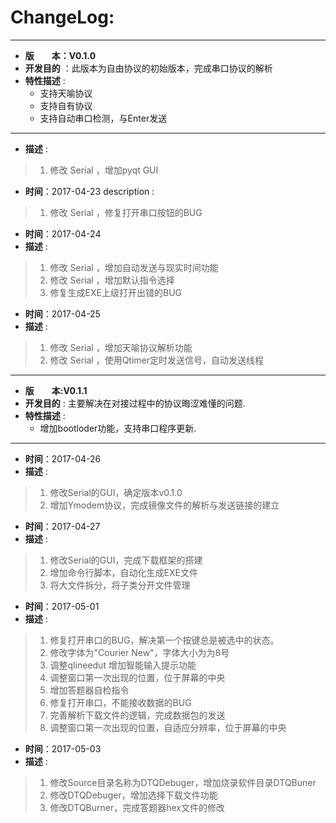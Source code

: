 # ChangeLog:
*****************************************************************************************
* **版　　本：V0.1.0**
* **开发目的** ：此版本为自由协议的初始版本，完成串口协议的解析
* **特性描述** : 
	* 支持天喻协议
	* 支持自有协议
	* 支持自动串口检测，与Enter发送
*****************************************************************************************
* **描述** :
> 1. 修改 Serial ，增加pyqt GUI

* **时间**：2017-04-23
description : 
> 1. 修改 Serial ，修复打开串口按钮的BUG

* **时间**：2017-04-24
* **描述** :
> 1. 修改 Serial ，增加自动发送与现实时间功能
> 2. 修改 Serial ，增加默认指令选择
> 3. 修复生成EXE上级打开出错的BUG

* **时间**：2017-04-25
* **描述** :
> 1. 修改 Serial ，增加天喻协议解析功能
> 2. 修改 Serial ，使用Qtimer定时发送信号，自动发送线程

*****************************************************************************************
* **版　　本:V0.1.1**
* **开发目的** : 主要解决在对接过程中的协议晦涩难懂的问题.
* **特性描述** : 
	* 增加bootloder功能，支持串口程序更新.
*****************************************************************************************
* **时间**：2017-04-26
* **描述** :
> 1. 修改Serial的GUI，确定版本v0.1.0
> 2. 增加Ymodem协议，完成镜像文件的解析与发送链接的建立

* **时间**：2017-04-27
* **描述** :
> 1. 修改Serial的GUI，完成下载框架的搭建
> 2. 增加命令行脚本，自动化生成EXE文件
> 3. 将大文件拆分，将子类分开文件管理

* **时间**：2017-05-01
* **描述** :
> 1. 修复打开串口的BUG，解决第一个按键总是被选中的状态。
> 2. 修改字体为"Courier New"，字体大小为为8号
> 3. 调整qlineedut 增加智能输入提示功能
> 4. 调整窗口第一次出现的位置，位于屏幕的中央
> 5. 增加答题器自检指令
> 6. 修复打开串口，不能接收数据的BUG
> 7. 完善解析下载文件的逻辑，完成数据包的发送
> 8. 调整窗口第一次出现的位置，自适应分辨率，位于屏幕的中央

* **时间**：2017-05-03
* **描述** :
> 1. 修改Source目录名称为DTQDebuger，增加烧录软件目录DTQBuner
> 2. 修改DTQDebuger，增加选择下载文件功能
> 3. 修改DTQBurner，完成答题器hex文件的修改
